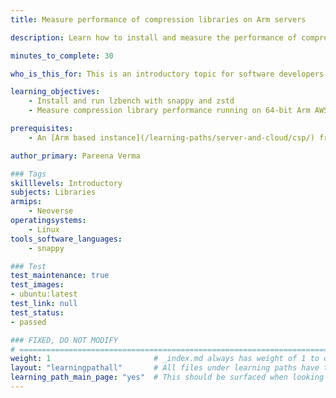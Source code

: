 ```yaml
---
title: Measure performance of compression libraries on Arm servers

description: Learn how to install and measure the performance of compression libraries on Arm servers

minutes_to_complete: 30

who_is_this_for: This is an introductory topic for software developers using compression libraries on Arm servers.

learning_objectives:
    - Install and run lzbench with snappy and zstd
    - Measure compression library performance running on 64-bit Arm AWS EC2 instance

prerequisites:
    - An [Arm based instance](/learning-paths/server-and-cloud/csp/) from an appropriate cloud service provider.

author_primary: Pareena Verma

### Tags
skilllevels: Introductory
subjects: Libraries
armips:
    - Neoverse
operatingsystems:
    - Linux
tools_software_languages:
    - snappy

### Test
test_maintenance: true
test_images:
- ubuntu:latest
test_link: null
test_status:
- passed

### FIXED, DO NOT MODIFY
# ================================================================================
weight: 1                       # _index.md always has weight of 1 to order correctly
layout: "learningpathall"       # All files under learning paths have this same wrapper
learning_path_main_page: "yes"  # This should be surfaced when looking for related content. Only set for _index.md of learning path content.
---
```


